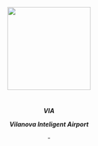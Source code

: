 <p align="center">
<img src="https://github.com/user-attachments/assets/ad67f82a-8402-4605-8558-3d41bd8a9da8" height="190">
</p>

<h1 align="center">
</h1>
<p align="center"><i><b> VIA </b></i></p>
<p align="center"><i><b> Vilanova Inteligent Airport </b></i></p>
<p align="center">
- 
<p>
